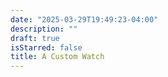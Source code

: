 ```yaml
---
date: "2025-03-29T19:49:23-04:00"
description: ""
draft: true
isStarred: false
title: A Custom Watch
---
```



